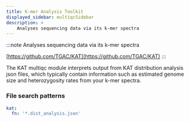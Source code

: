 ```yaml
---
title: K-mer Analysis Toolkit
displayed_sidebar: multiqcSidebar
description: >
    Analyses sequencing data via its k-mer spectra
---
```


<!--
~~~~~ DO NOT EDIT ~~~~~
This file is autogenerated from the MultiQC module python docstring.
Do not edit the markdown, it will be overwritten.

File path for the source of this content: multiqc/modules/kat/kat.py
~~~~~~~~~~~~~~~~~~~~~~~
-->

:::note
Analyses sequencing data via its k-mer spectra

[https://github.com/TGAC/KAT](https://github.com/TGAC/KAT)
:::

The KAT multiqc module interprets output from KAT distribution analysis json files, which typically
contain information such as estimated genome size and heterozygosity rates from your k-mer spectra.

### File search patterns

```yaml
kat:
  fn: '*.dist_analysis.json'
```
    